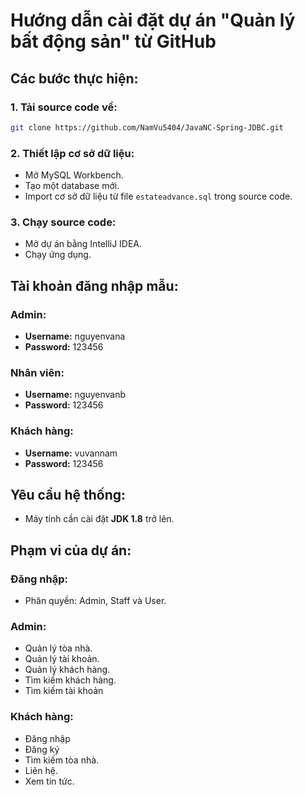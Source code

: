 # Hướng dẫn cài đặt dự án "Quản lý bất động sản" từ GitHub

## Các bước thực hiện:

### 1. Tải source code về:
```bash
git clone https://github.com/NamVu5404/JavaNC-Spring-JDBC.git
```

### 2. Thiết lập cơ sở dữ liệu:
- Mở MySQL Workbench.
- Tạo một database mới.
- Import cơ sở dữ liệu từ file `estateadvance.sql` trong source code.

### 3. Chạy source code:
- Mở dự án bằng IntelliJ IDEA.
- Chạy ứng dụng.

## Tài khoản đăng nhập mẫu:

### Admin:
- **Username:** nguyenvana  
- **Password:** 123456

### Nhân viên:
- **Username:** nguyenvanb  
- **Password:** 123456

### Khách hàng:
- **Username:** vuvannam  
- **Password:** 123456

## Yêu cầu hệ thống:
- Máy tính cần cài đặt **JDK 1.8** trở lên.

## Phạm vi của dự án:

### Đăng nhập:
- Phân quyền: Admin, Staff và User.

### Admin:
- Quản lý tòa nhà.
- Quản lý tài khoản.
- Quản lý khách hàng.
- Tìm kiếm khách hàng.
- Tìm kiếm tài khoản

### Khách hàng:
- Đăng nhập
- Đăng ký
- Tìm kiếm tòa nhà.
- Liên hệ.
- Xem tin tức.
